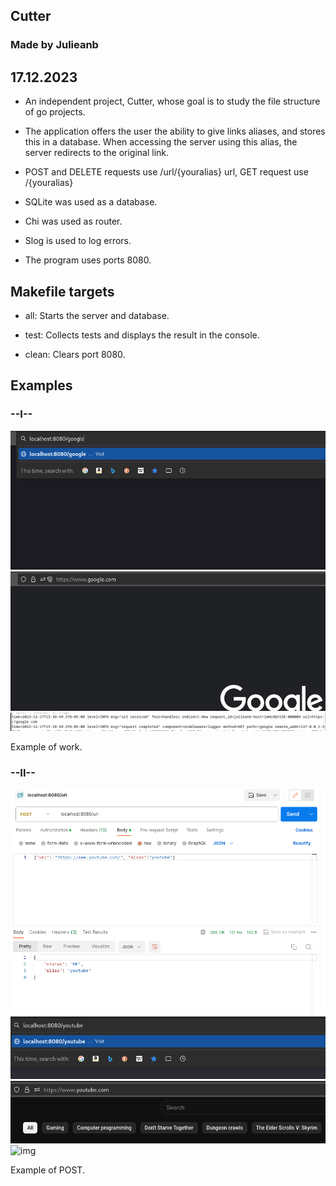 ## Cutter
### Made by Julieanb
## 17.12.2023

- An independent project, Cutter, whose goal is to study the file structure of go projects.

- The application offers the user the ability to give links aliases, 
and stores this in a database. When accessing the server using this alias, 
the server redirects to the original link.

- POST and DELETE requests use /url/{youralias} url, GET request use /{youralias}

- SQLite was used as a database.

- Chi was used as router.

- Slog is used to log errors.

- The program uses ports 8080.

## Makefile targets

- all: Starts the server and database.

- test: Collects tests and displays the result in the console.

- clean: Clears port 8080.

## Examples

### --I--
![img](misc/1.png)
![img](misc/2.png)
![img](misc/3.png)

Example of work.

### --II--

![img](misc/4.png)
![img](misc/5.png)
![img](misc/6.png)
![img](misc/&.png)

Example of POST.

